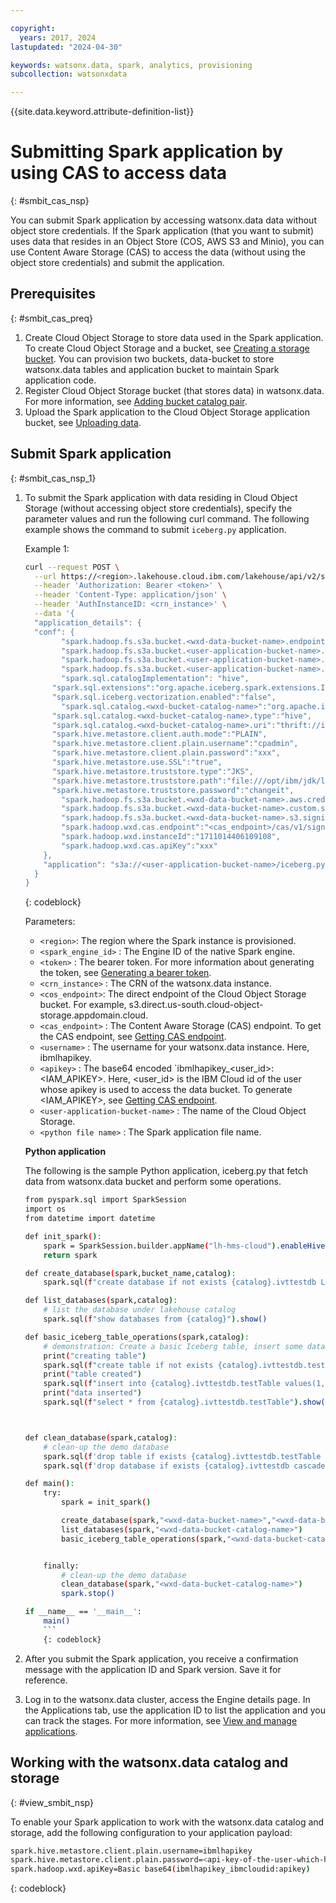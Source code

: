 ```yaml
---

copyright:
  years: 2017, 2024
lastupdated: "2024-04-30"

keywords: watsonx.data, spark, analytics, provisioning
subcollection: watsonxdata

---
```


{{site.data.keyword.attribute-definition-list}}

# Submitting Spark application by using CAS to access data
{: #smbit_cas_nsp}

You can submit Spark application by accessing watsonx.data data without object store credentials. If the Spark application (that you want to submit) uses data that resides in an Object Store (COS, AWS S3 and Minio), you can use Content Aware Storage (CAS) to access the data (without using the object store credentials) and submit the application.

## Prerequisites
{: #smbit_cas_preq}

1. Create Cloud Object Storage to store data used in the Spark application. To create Cloud Object Storage and a bucket, see [Creating a storage bucket](https://cloud.ibm.com/docs/cloud-object-storage?topic=cloud-object-storage-secure-content-store#create-cos-bucket). You can provision two buckets, data-bucket to store watsonx.data tables and application bucket to maintain Spark application code.
2. Register Cloud Object Storage bucket (that stores data) in watsonx.data. For more information, see [Adding bucket catalog pair](watsonxdata?topic=watsonxdata-reg_bucket).
3. Upload the Spark application to the Cloud Object Storage application bucket, see [Uploading data](https://cloud.ibm.com/docs/cloud-object-storage?topic=cloud-object-storage-secure-content-store#upload-data).

## Submit Spark application
{: #smbit_cas_nsp_1}

1. To submit the Spark application with data residing in Cloud Object Storage (without accessing object store credentials), specify the parameter values and run the following curl command. The following example shows the command to submit `iceberg.py` application.


    Example 1:

    ```bash
    curl --request POST \
      --url https://<region>.lakehouse.cloud.ibm.com/lakehouse/api/v2/spark_engines/<spark_engine_id>/applications \
      --header 'Authorization: Bearer <token>' \
      --header 'Content-Type: application/json' \
      --header 'AuthInstanceID: <crn_instance>' \
      --data '{
      "application_details": {
      "conf": {
            "spark.hadoop.fs.s3a.bucket.<wxd-data-bucket-name>.endpoint": "<wxd-data-bucket-endpoint>",
            "spark.hadoop.fs.s3a.bucket.<user-application-bucket-name>.endpoint": "<user-application-bucket-endpoint>",
            "spark.hadoop.fs.s3a.bucket.<user-application-bucket-name>.access.key": "<user-application-bucket-accesskey>",
            "spark.hadoop.fs.s3a.bucket.<user-application-bucket-name>.secret.key": "<user-application-bucket-secretkey>",
            "spark.sql.catalogImplementation": "hive",
          "spark.sql.extensions":"org.apache.iceberg.spark.extensions.IcebergSparkSessionExtensions",
          "spark.sql.iceberg.vectorization.enabled":"false",
            "spark.sql.catalog.<wxd-bucket-catalog-name>":"org.apache.iceberg.spark.SparkCatalog",
          "spark.sql.catalog.<wxd-bucket-catalog-name>.type":"hive",
          "spark.sql.catalog.<wxd-bucket-catalog-name>.uri":"thrift://ibm-lh-lakehouse-hive-metastore-svc.cpd-instance.svc.cluster.local:9083",
          "spark.hive.metastore.client.auth.mode":"PLAIN",
          "spark.hive.metastore.client.plain.username":"cpadmin",
          "spark.hive.metastore.client.plain.password":"xxx",
          "spark.hive.metastore.use.SSL":"true",
          "spark.hive.metastore.truststore.type":"JKS",
          "spark.hive.metastore.truststore.path":"file:///opt/ibm/jdk/lib/security/cacerts",
          "spark.hive.metastore.truststore.password":"changeit",
            "spark.hadoop.fs.s3a.bucket.<wxd-data-bucket-name>.aws.credentials.provider":"com.ibm.iae.s3.credentialprovider.WatsonxCredentialsProvider",
            "spark.hadoop.fs.s3a.bucket.<wxd-data-bucket-name>.custom.signers":"WatsonxAWSV4Signer:com.ibm.iae.s3.credentialprovider.WatsonxAWSV4Signer",
            "spark.hadoop.fs.s3a.bucket.<wxd-data-bucket-name>.s3.signing-algorithm":"WatsonxAWSV4Signer",
            "spark.hadoop.wxd.cas.endpoint":"<cas_endpoint>/cas/v1/signature",
            "spark.hadoop.wxd.instanceId":"1711014406109108",
            "spark.hadoop.wxd.cas.apiKey":"xxx"
        },
        "application": "s3a://<user-application-bucket-name>/iceberg.py"
      }
    }
    ```
    {: codeblock}

    Parameters:
    * `<region>`: The region where the Spark instance is provisioned.
    * `<spark_engine_id>` : The Engine ID of the native Spark engine.
    * `<token>` : The bearer token. For more information about generating the token, see [Generating a bearer token](https://cloud.ibm.com/apidocs/watsonxdata#authentication).
    * `<crn_instance>` : The CRN of the watsonx.data instance.
    * `<cos_endpoint>`: The direct endpoint of the Cloud Object Storage bucket. For example, s3.direct.us-south.cloud-object-storage.appdomain.cloud.
    * `<cas_endpoint>` : The Content Aware Storage (CAS) endpoint. To get the CAS endpoint, see [Getting CAS endpoint](watsonxdata?topic=watsonxdata-cas_ep).
    * `<username>` : The username for your watsonx.data instance. Here, ibmlhapikey.
    * `<apikey>` : The base64 encoded `ibmlhapikey_<user_id>:<IAM_APIKEY>. Here, <user_id> is the IBM Cloud id of the user whose apikey is used to access the data bucket. To generate <IAM_APIKEY>, see [Getting CAS endpoint](watsonxdata?topic=watsonxdata-cas_ep).
    * `<user-application-bucket-name>` : The name of the Cloud Object Storage.
    * `<python file name>` : The Spark application file name.


    **Python application**

    The following is the sample Python application, iceberg.py that fetch data from watsonx.data bucket and perform some operations.

    ```bash
    from pyspark.sql import SparkSession
    import os
    from datetime import datetime

    def init_spark():
        spark = SparkSession.builder.appName("lh-hms-cloud").enableHiveSupport().getOrCreate()
        return spark

    def create_database(spark,bucket_name,catalog):
        spark.sql(f"create database if not exists {catalog}.ivttestdb LOCATION 's3a://{bucket_name}/'")

    def list_databases(spark,catalog):
        # list the database under lakehouse catalog
        spark.sql(f"show databases from {catalog}").show()

    def basic_iceberg_table_operations(spark,catalog):
        # demonstration: Create a basic Iceberg table, insert some data and then query table
        print("creating table")
        spark.sql(f"create table if not exists {catalog}.ivttestdb.testTable(id INTEGER, name VARCHAR(10), age INTEGER, salary DECIMAL(10, 2)) using iceberg").show()
        print("table created")
        spark.sql(f"insert into {catalog}.ivttestdb.testTable values(1,'Alan',23,3400.00),(2,'Ben',30,5500.00),(3,'Chen',35,6500.00)")
        print("data inserted")
        spark.sql(f"select * from {catalog}.ivttestdb.testTable").show()



    def clean_database(spark,catalog):
        # clean-up the demo database
        spark.sql(f'drop table if exists {catalog}.ivttestdb.testTable purge')
        spark.sql(f'drop database if exists {catalog}.ivttestdb cascade')

    def main():
        try:
            spark = init_spark()

            create_database(spark,"<wxd-data-bucket-name>","<wxd-data-bucket-catalog-name>")
            list_databases(spark,"<wxd-data-bucket-catalog-name>")
            basic_iceberg_table_operations(spark,"<wxd-data-bucket-catalog-name>")


        finally:
            # clean-up the demo database
            clean_database(spark,"<wxd-data-bucket-catalog-name>")
            spark.stop()

    if __name__ == '__main__':
        main()
        ```
        {: codeblock}

5. After you submit the Spark application, you receive a confirmation message with the application ID and Spark version. Save it for reference.
6. Log in to the watsonx.data cluster, access the Engine details page. In the Applications tab, use the application ID to list the application and you can track the stages. For more information, see [View and manage applications](watsonxdata?topic=watsonxdata-mng_appltn).


## Working with the watsonx.data catalog and storage
{: #view_smbit_nsp}

To enable your Spark application to work with the watsonx.data catalog and storage, add the following configuration to your application payload:

```bash
spark.hive.metastore.client.plain.username=ibmlhapikey
spark.hive.metastore.client.plain.password=<api-key-of-the-user-which-has-metastore-admin-role>
spark.hadoop.wxd.apiKey=Basic base64(ibmlhapikey_ibmcloudid:apikey)
```
{: codeblock}

